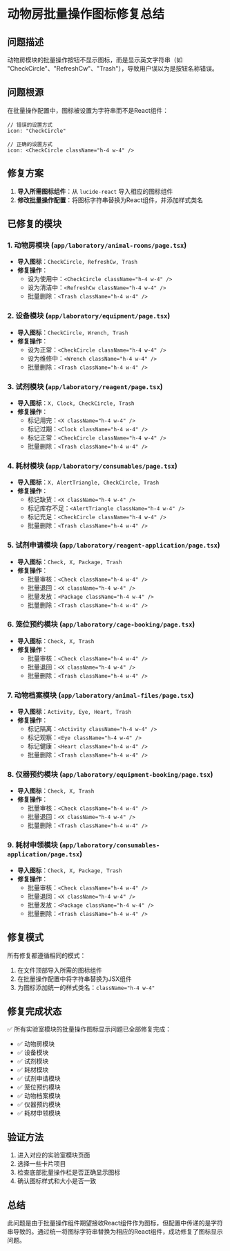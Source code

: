 # 动物房批量操作图标修复总结

## 问题描述
动物房模块的批量操作按钮不显示图标，而是显示英文字符串（如 "CheckCircle"、"RefreshCw"、"Trash"），导致用户误以为是按钮名称错误。

## 问题根源
在批量操作配置中，图标被设置为字符串而不是React组件：
```tsx
// 错误的设置方式
icon: "CheckCircle"

// 正确的设置方式  
icon: <CheckCircle className="h-4 w-4" />
```

## 修复方案
1. **导入所需图标组件**：从 `lucide-react` 导入相应的图标组件
2. **修改批量操作配置**：将图标字符串替换为React组件，并添加样式类名

## 已修复的模块

### 1. 动物房模块 (`app/laboratory/animal-rooms/page.tsx`)
- **导入图标**：`CheckCircle, RefreshCw, Trash`
- **修复操作**：
  - 设为使用中：`<CheckCircle className="h-4 w-4" />`
  - 设为清洁中：`<RefreshCw className="h-4 w-4" />`
  - 批量删除：`<Trash className="h-4 w-4" />`

### 2. 设备模块 (`app/laboratory/equipment/page.tsx`)
- **导入图标**：`CheckCircle, Wrench, Trash`
- **修复操作**：
  - 设为正常：`<CheckCircle className="h-4 w-4" />`
  - 设为维修中：`<Wrench className="h-4 w-4" />`
  - 批量删除：`<Trash className="h-4 w-4" />`

### 3. 试剂模块 (`app/laboratory/reagent/page.tsx`)
- **导入图标**：`X, Clock, CheckCircle, Trash`
- **修复操作**：
  - 标记用完：`<X className="h-4 w-4" />`
  - 标记过期：`<Clock className="h-4 w-4" />`
  - 标记正常：`<CheckCircle className="h-4 w-4" />`
  - 批量删除：`<Trash className="h-4 w-4" />`

### 4. 耗材模块 (`app/laboratory/consumables/page.tsx`)
- **导入图标**：`X, AlertTriangle, CheckCircle, Trash`
- **修复操作**：
  - 标记缺货：`<X className="h-4 w-4" />`
  - 标记库存不足：`<AlertTriangle className="h-4 w-4" />`
  - 标记充足：`<CheckCircle className="h-4 w-4" />`
  - 批量删除：`<Trash className="h-4 w-4" />`

### 5. 试剂申请模块 (`app/laboratory/reagent-application/page.tsx`)
- **导入图标**：`Check, X, Package, Trash`
- **修复操作**：
  - 批量审核：`<Check className="h-4 w-4" />`
  - 批量退回：`<X className="h-4 w-4" />`
  - 批量发放：`<Package className="h-4 w-4" />`
  - 批量删除：`<Trash className="h-4 w-4" />`

### 6. 笼位预约模块 (`app/laboratory/cage-booking/page.tsx`)
- **导入图标**：`Check, X, Trash`
- **修复操作**：
  - 批量审核：`<Check className="h-4 w-4" />`
  - 批量退回：`<X className="h-4 w-4" />`
  - 批量删除：`<Trash className="h-4 w-4" />`

### 7. 动物档案模块 (`app/laboratory/animal-files/page.tsx`)
- **导入图标**：`Activity, Eye, Heart, Trash`
- **修复操作**：
  - 标记隔离：`<Activity className="h-4 w-4" />`
  - 标记观察：`<Eye className="h-4 w-4" />`
  - 标记健康：`<Heart className="h-4 w-4" />`
  - 批量删除：`<Trash className="h-4 w-4" />`

### 8. 仪器预约模块 (`app/laboratory/equipment-booking/page.tsx`)
- **导入图标**：`Check, X, Trash`
- **修复操作**：
  - 批量审核：`<Check className="h-4 w-4" />`
  - 批量退回：`<X className="h-4 w-4" />`
  - 批量删除：`<Trash className="h-4 w-4" />`

### 9. 耗材申领模块 (`app/laboratory/consumables-application/page.tsx`)
- **导入图标**：`Check, X, Package, Trash`
- **修复操作**：
  - 批量审核：`<Check className="h-4 w-4" />`
  - 批量退回：`<X className="h-4 w-4" />`
  - 批量发放：`<Package className="h-4 w-4" />`
  - 批量删除：`<Trash className="h-4 w-4" />`

## 修复模式
所有修复都遵循相同的模式：
1. 在文件顶部导入所需的图标组件
2. 在批量操作配置中将字符串替换为JSX组件
3. 为图标添加统一的样式类名：`className="h-4 w-4"`

## 修复完成状态
✅ 所有实验室模块的批量操作图标显示问题已全部修复完成：
- ✅ 动物房模块
- ✅ 设备模块  
- ✅ 试剂模块
- ✅ 耗材模块
- ✅ 试剂申请模块
- ✅ 笼位预约模块
- ✅ 动物档案模块
- ✅ 仪器预约模块
- ✅ 耗材申领模块

## 验证方法
1. 进入对应的实验室模块页面
2. 选择一些卡片项目
3. 检查底部批量操作栏是否正确显示图标
4. 确认图标样式和大小是否一致

## 总结
此问题是由于批量操作组件期望接收React组件作为图标，但配置中传递的是字符串导致的。通过统一将图标字符串替换为相应的React组件，成功修复了图标显示问题。 